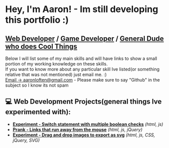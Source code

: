 # Hey, I'm Aaron! - Im still developing this portfolio :)
## [Web Developer](https://github.com/ALoften) / [Game Developer](https://github.com/ALoften) / [General Dude who does Cool Things](https://github.com/ALoften)

Below I will list some of my main skills and will have links to show a small portion of my working knowledge on these skills.
<br>
If you want to know more about any particular skill Ive listed(or something relative that was not mentioned) just email me. :)
<br>
[Email -> aaronloften@gmail.com](mailto:aaronloften@gmail.com) - Please make sure to say "Github" in the subject so I know its not spam

## 💻 Web Development Projects(general things Ive experimented with):

- **[Experiment - Switch statement with multiple boolean checks](https://github.com/ALoften/Js-switch-with-multiple-boolean-checks)** *(html, js)*
- **[Prank - Links that run away from the mouse](https://github.com/ALoften/Prank-Link-Runner)** *(html, js, jQuery)*
- **[Experiment - Drag and drop images to export as svg](https://github.com/ALoften/drag-and-drop-svg-creator)** *(html, js, CSS, jQuery, SVG)*
<!--
- **[Basic Image Gallery with Options](https://github.com/ALoften)** *(html, css, js, jQuery)*
- **[Flex-It Display Framework](https://github.com/ALoften)** *(html, css)*
  - **[Flex-It Library](https://github.com/ALoften)** *(html, css)*
  - **[BONUS: Flex-It Page Builder](https://github.com/ALoften)** *(html, css, js)*
- **[Drag and drop image creator](https://github.com/ALoften)** *(html, css, js, svg/jpg/png)*
  - **[Version with deadzone overlay](https://github.com/ALoften)** *(html, css, js, jQuery)*)*
- **[Expandable columns on hover](https://github.com/ALoften)** *(html, css)*
-->

<!--
## 🎮 Game Development Projects:

- **Unity**
  - **["Get That" - A quick way to get object references through nicknames](https://github.com/ALoften)**
  - **[Object Rotator - Rotate toward an object](https://github.com/ALoften)**
  - **[Sprite Animator - Easily animate a sprite](https://github.com/ALoften)**


## 😎😎😎 Cool Stuff:

- **RaspberryPi Stuff**
  - Will fill out later =p
  
- **Automated Development**
  - Will fill out later =p
  
- **AI**
  - Will fill out later =p

-->
